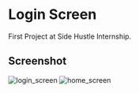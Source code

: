 # Login Screen

First Project at Side Hustle Internship.

## Screenshot
![login_screen](https://user-images.githubusercontent.com/50176100/97158231-70730580-1779-11eb-927d-e234e8e1c64f.png)
![home_screen](https://user-images.githubusercontent.com/50176100/97158216-6bae5180-1779-11eb-9ed8-d10342d33825.png)
